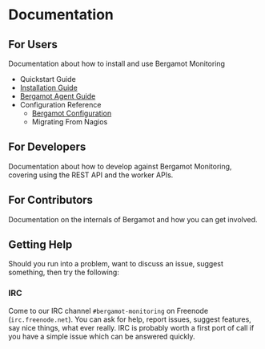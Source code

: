 # Documentation

## For Users

Documentation about how to install and use Bergamot Monitoring

* Quickstart Guide
* [Installation Guide](/docs/user/install)
* [Bergamot Agent Guide](/docs/user/agent)
* Configuration Reference
    * [Bergamot Configuration](/docs/user/ref/config)
    * Migrating From Nagios

## For Developers

Documentation about how to develop against Bergamot Monitoring, covering using 
the REST API and the worker APIs.

## For Contributors

Documentation on the internals of Bergamot and how you can get involved.

## Getting Help

Should you run into a problem, want to discuss an issue, suggest something, then 
try the following:

### IRC

Come to our IRC channel `#bergamot-monitoring` on Freenode (`irc.freenode.net`). 
You can ask for help, report issues, suggest features, say nice things, what ever 
really.  IRC is probably worth a first port of call if you have a simple issue 
which can be answered quickly.

